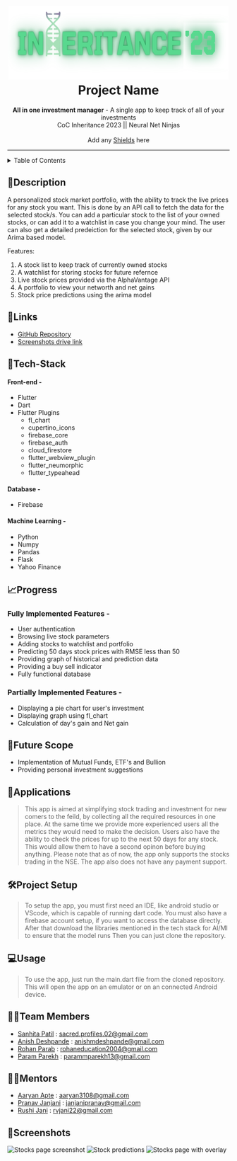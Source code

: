 <h1 align="center">
  <a href="https://github.com/CommunityOfCoders/Inheritance-2023">
    <img src="./Untitled.png" alt="CoC Inheritance 2022" width="500" height="166">
  </a>
  <br>
  Project Name
</h1>

<div align="center">
   <strong>All in one investment manager</strong> - A single app to keep track of all of your investments<br>
  CoC Inheritance 2023 || Neural Net Ninjas <br> <br>
  Add any <a href="https://shields.io/">Shields</a> here
</div>
<hr>

<details>
<summary>Table of Contents</summary>

- [Description](#description)
- [Links](#links)
- [Tech Stack](#tech-stack)
- [Progress](#progress)
- [Future Scope](#future-scope)
- [Applications](#applications)
- [Project Setup](#project-setup)
- [Usage](#usage)
- [Team Members](#team-members)
- [Mentors](#mentors)
- [Screenshots](#screenshots)

</details>

## 📝Description

A personalized stock market portfolio, with the ability to track the live prices for any stock you want. This is done by an API call to fetch the data for the selected stock/s. You can add a particular stock to the list of your owned stocks, or can add it to a watchlist in case you change your mind. The user can also get a detailed predeiction for the selected stock, given by our Arima based model.

Features:
1. A stock list to keep track of currently owned stocks
2. A watchlist for storing stocks for future refernce
3. Live stock prices provided via the AlphaVantage API
4. A portfolio to view your networth and net gains
5. Stock price predictions using the arima model

## 🔗Links

- [GitHub Repository](https://github.com/stranger-scripts-06/investment-manager)
- [Screenshots drive link](https://drive.google.com/drive/folders/17k75AuwpqmRZmb5DFzgMDDRXtjaKLepG?usp=drive_link)

## 🤖Tech-Stack


#### Front-end -
-  Flutter
-  Dart
- Flutter Plugins
    - fl_chart
    - cupertino_icons
    - firebase_core
    - firebase_auth
    - cloud_firestore
    - flutter_webview_plugin
    - flutter_neumorphic
    - flutter_typeahead

#### Database -
-  Firebase

#### Machine Learning -
-  Python
-  Numpy
-  Pandas
-  Flask
-  Yahoo Finance

## 📈Progress

### Fully Implemented Features -

-  User authentication 
-  Browsing live stock parameters
-  Adding stocks to watchlist and portfolio
-  Predicting 50 days stock prices with RMSE less than 50
-  Providing graph of historical and prediction data
-  Providing a buy sell indicator
-  Fully functional database

### Partially Implemented Features -

-  Displaying a pie chart for user's investment 
-  Displaying graph using fl_chart
-  Calculation of day's gain and Net gain

## 🔮Future Scope


- Implementation of Mutual Funds, ETF's and Bullion
- Providing personal investment suggestions

## 💸Applications

>This app is aimed at simplifying stock trading and investment for new comers to the feild, by collecting all the required resources in one place. At the same time we provide more experienced users all the metrics they would need to make the decision. Users also have the ability to check the prices for up to the next 50 days for any stock. This would allow them to have a second opinon before buying anything.
>Please note that as of now, the app only supports the stocks trading in the NSE. The app also does not have any payment support.

## 🛠Project Setup

> To setup the app, you must first need an IDE, like android studio or VScode, which is capable of running dart code.
> You must also have a firebase account setup, if you want to access the database directly.
> After that download the libraries mentioned in the tech stack for AI/Ml to ensure that the model runs
> Then you can just clone the repository.

## 💻Usage

> To use the app, just run the main.dart file from the cloned repository. This will open the app on an emulator or on an connected Android device.

## 👨‍💻Team Members

- [Sanhita Patil](https://github.com/stranger-scripts-06)  : sacred.profiles.02@gmail.com 
- [Anish Deshpande](https://github.com/silverhaffling01)  : anishmdeshpande@gmail.com
- [Rohan Parab](https://github.com/Rohan20-10)  : rohaneducation2004@gmail.com
- [Param Parekh](https://github.com/Param1304) : parammparekh13@gmail.com 

## 👨‍🏫Mentors


- [Aaryan Apte](https://github.com/aaryan-apte)  : aaryan3108@gmail.com 
- [Pranav Janjani](https://github.com/pranavjanjani)  : janjanipranav@gmail.com
- [Rushi Jani](https://github.com/R-V-J)  : rvjani22@gmail.com 

## 📱Screenshots

![Stocks page screenshot](https://drive.google.com/file/d/1p6iRnL3RlUqL355v-GK7PmuR99XhrLgt/view?usp=drive_link)
![Stock predictions](https://drive.google.com/file/d/1ejcp3Y-xD6SYpmv9_MzVkXA3akfYmBYV/view?usp=drive_link)
![Stocks page with overlay](https://drive.google.com/file/d/1k3JFnc4Nu14d9V_OP8WM-DNiRO56i9Mw/view?usp=drive_link)


